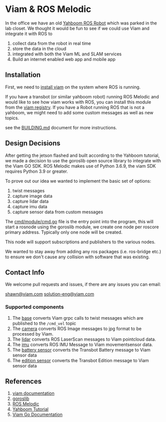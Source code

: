 # Viam & ROS Melodic

In the office we have an old [Yahboom ROS Robot](https://category.yahboom.net/collections/ros-robotics/products/transbot-jetson_nano) 
which was parked in the lab closet. We thought it would be fun to see if we could use Viam and integrate it with ROS to 
1. collect data from the robot in real time
2. store the data in the cloud
3. integrated with both the Viam ML and SLAM services
4. Build an internet enabled web app and mobile app

## Installation

First, we need to [install viam](https://docs.viam.com/installation/) on the system where ROS is running.

If you have a transbot (or similar yahboom robot) running ROS Melodic and would like to see how viam works with ROS, you can
install this module from the [viam registry](https://docs.viam.com/extend/modular-resources/configure/). If you have a 
Robot running ROS that is not a yahboom, we might need to add some custom messages as well as new topics.

see the [BUILDING.md](./BUILDING.md) document for more instructions.

## Design Decisions

After getting the jetson flashed and built according to the Yahboom tutorial, we made a decision to use the goroslib open
source library to integrate with the Viam GO SDK. ROS Melodic makes use of Python 3.6.9, the viam SDK requires Python 3.9
or greater.

To prove out our idea we wanted to implement the basic set of options:
1. twist messages
2. capture image data
3. capture lidar data
4. capture imu data
5. capture sensor data from custom messages

The [cmd/module/cmd.go](./cmd/module/cmd.go) file is the entry point into the program, this will start a rosnode using the
goroslib module, we create one node per roscore primary address. Typically only one node will be created.

This node will support subscriptions and publishers to the various nodes.

We wanted to stay away from adding any ros packages (i.e. ros-bridge etc.) to ensure we don't cause any collision with 
software that was existing.

## Contact Info

We welcome pull requests and issues, if there are any issues you can email:

[shawn@viam.com](mailto:shawn@viam.com)
[solution-eng@viam.com](mailto:solution-eng@viam.com)

### Supported components
1. The [base](./base/base.go) converts Viam grpc calls to twist messages which are published to the `/cmd_vel` topic
2. The [camera](./camera/camera.go) converts ROS Image messages to jpg format to be processed by Viam.
3. The [lidar](./camera/lidar.go) converts ROS LaserScan messages to Viam pointcloud data.
4. The [imu](./imu/imu.go) converts ROS IMU Message to Viam movementsensor data.
5. The [battery sensor](./sensors/batterysensor.go) converts the Transbot Battery message to Viam sensor data
6. The [edition sensor](./sensors/editionsensor.go) converts the Transbot Edition message to Viam sensor data


## References
1. [viam documentation](https://docs.viam.com/)
2. [goroslib](https://github.com/bluenviron/goroslib)
3. [ROS Melodic](http://wiki.ros.org/melodic)
4. [Yahboom Tutorial](http://www.yahboom.net/study/Transbot-jetson_nano)
5. [Viam Go Documentation](https://pkg.go.dev/go.viam.com/rdk)

